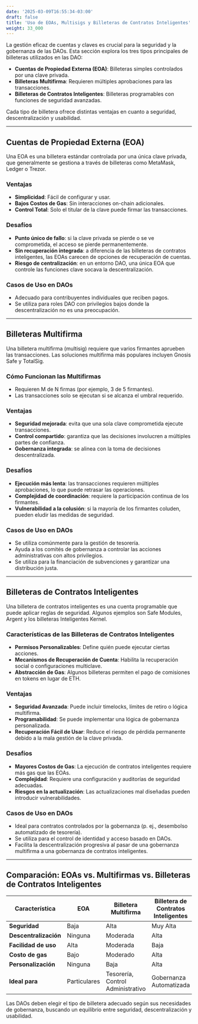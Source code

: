 ```yaml
---
date: '2025-03-09T16:55:34-03:00'
draft: false
title: 'Uso de EOAs, Multisigs y Billeteras de Contratos Inteligentes'
weight: 33_000
---
```


La gestión eficaz de cuentas y claves es crucial para la seguridad y la gobernanza de las DAOs. Esta sección explora los tres tipos principales de billeteras utilizados en las DAO:

- **Cuentas de Propiedad Externa (EOA)**: Billeteras simples controlados por una clave privada.
- **Billeteras Multifirma**: Requieren múltiples aprobaciones para las transacciones.
- **Billeteras de Contratos Inteligentes**: Billeteras programables con funciones de seguridad avanzadas.

Cada tipo de billetera ofrece distintas ventajas en cuanto a seguridad, descentralización y usabilidad.

---

## **Cuentas de Propiedad Externa (EOA)**

Una EOA es una billetera estándar controlada por una única clave privada, que generalmente se gestiona a través de billeteras como MetaMask, Ledger o Trezor.

### **Ventajas**
- **Simplicidad**: Fácil de configurar y usar.
- **Bajos Costos de Gas**: Sin interacciones on-chain adicionales.
- **Control Total**: Solo el titular de la clave puede firmar las transacciones.

### **Desafíos**
- **Punto único de fallo**: si la clave privada se pierde o se ve comprometida, el acceso se pierde permanentemente.
- **Sin recuperación integrada**: a diferencia de las billeteras de contratos inteligentes, las EOAs carecen de opciones de recuperación de cuentas.
- **Riesgo de centralización**: en un entorno DAO, una única EOA que controle las funciones clave socava la descentralización.

### **Casos de Uso en DAOs**
- Adecuado para contribuyentes individuales que reciben pagos.
- Se utiliza para roles DAO con privilegios bajos donde la descentralización no es una preocupación.

---

## **Billeteras Multifirma**

Una billetera multifirma (multisig) requiere que varios firmantes aprueben las transacciones. Las soluciones multifirma más populares incluyen Gnosis Safe y TotalSig.

### **Cómo Funcionan las Multifirmas**
- Requieren M de N firmas (por ejemplo, 3 de 5 firmantes).
- Las transacciones solo se ejecutan si se alcanza el umbral requerido.

### **Ventajas**
- **Seguridad mejorada**: evita que una sola clave comprometida ejecute transacciones.
- **Control compartido**: garantiza que las decisiones involucren a múltiples partes de confianza.
- **Gobernanza integrada**: se alinea con la toma de decisiones descentralizada.

### **Desafíos**
- **Ejecución más lenta**: las transacciones requieren múltiples aprobaciones, lo que puede retrasar las operaciones.
- **Complejidad de coordinación**: requiere la participación continua de los firmantes.
- **Vulnerabilidad a la colusión**: si la mayoría de los firmantes coluden, pueden eludir las medidas de seguridad.

### **Casos de Uso en DAOs**
- Se utiliza comúnmente para la gestión de tesorería.
- Ayuda a los comités de gobernanza a controlar las acciones administrativas con altos privilegios.
- Se utiliza para la financiación de subvenciones y garantizar una distribución justa. 

---

## **Billeteras de Contratos Inteligentes**

Una billetera de contratos inteligentes es una cuenta programable que puede aplicar reglas de seguridad. Algunos ejemplos son Safe Modules, Argent y los billeteras Inteligentes Kernel.

### **Características de las Billeteras de Contratos Inteligentes**
- **Permisos Personalizables**: Define quién puede ejecutar ciertas acciones.
- **Mecanismos de Recuperación de Cuenta**: Habilita la recuperación social o configuraciones multiclave.
- **Abstracción de Gas**: Algunos billeteras permiten el pago de comisiones en tokens en lugar de ETH.

### **Ventajas**
- **Seguridad Avanzada**: Puede incluir timelocks, límites de retiro o lógica multifirma.
- **Programabilidad**: Se puede implementar una lógica de gobernanza personalizada.
- **Recuperación Fácil de Usar**: Reduce el riesgo de pérdida permanente debido a la mala gestión de la clave privada.

### **Desafíos**
- **Mayores Costos de Gas**: La ejecución de contratos inteligentes requiere más gas que las EOAs. 
- **Complejidad**: Requiere una configuración y auditorías de seguridad adecuadas.
- **Riesgos en la actualización**: Las actualizaciones mal diseñadas pueden introducir vulnerabilidades.

### **Casos de Uso en DAOs**
- Ideal para contratos controlados por la gobernanza (p. ej., desembolso automatizado de tesorería).
- Se utiliza para el control de identidad y acceso basado en DAOs.
- Facilita la descentralización progresiva al pasar de una gobernanza multifirma a una gobernanza de contratos inteligentes.

---

## **Comparación: EOAs vs. Multifirmas vs. Billeteras de Contratos Inteligentes**

| **Característica** | **EOA** | **Billetera Multifirma** | **Billetera de Contratos Inteligentes** |
|-------------------|------|----------------|----------------------|
| **Seguridad** | Baja | Alta | Muy Alta |
| **Descentralización** | Ninguna | Moderada | Alta |
| **Facilidad de uso** | Alta | Moderada | Baja |
| **Costo de gas** | Bajo | Moderado | Alta |
| **Personalización** | Ninguna | Baja | Alta |
| **Ideal para** | Particulares | Tesorería, Control Administrativo | Gobernanza Automatizada |

Las DAOs deben elegir el tipo de billetera adecuado según sus necesidades de gobernanza, buscando un equilibrio entre seguridad, descentralización y usabilidad.